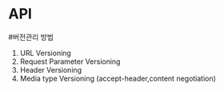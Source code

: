 # API

#버전관리 방법
1. URL Versioning
2. Request Parameter Versioning
3. Header Versioning
4. Media type Versioning (accept-header,content negotiation)

